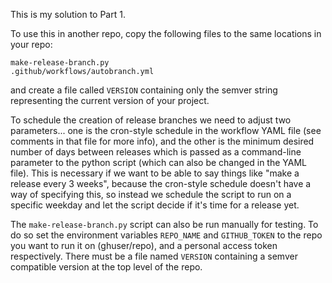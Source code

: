 This is my solution to Part 1.

To use this in another repo, copy the following files to  the same
locations in your repo:
```
make-release-branch.py
.github/workflows/autobranch.yml
```
and create a file called `VERSION` containing only the semver string
representing the current version of your project.

To schedule the creation of release branches we need to adjust two
parameters... one is the cron-style schedule in the workflow YAML file
(see comments in that file for more info), and the other is the minimum
desired number of days between releases which is passed as a
command-line parameter to the python script (which can also be changed
in the YAML file). This is necessary if we want to be able to say things
like "make a release every 3 weeks", because the cron-style schedule
doesn't have a way of specifying this, so instead we schedule the script
to run on a specific weekday and let the script decide if it's time for
a release yet.

The `make-release-branch.py` script can also be run manually for
testing. To do so set the environment variables `REPO_NAME` and
`GITHUB_TOKEN` to the repo you want to run it on (ghuser/repo), and 
a personal access token respectively. There must be a file named
`VERSION` containing a semver compatible version at the top level of
the repo.


